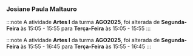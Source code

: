 ### Josiane Paula Maltauro


:::note
A atividade **Artes I** da turma **AGO2025**, foi alterada de **Segunda-Feira** às 15:05 - 15:55 para **Terça-Feira** às 15:05 - 15:55
:::
        


:::note
A atividade **Artes I** da turma **AGO2025**, foi alterada de **Segunda-Feira** às 15:55 - 16:45 para **Terça-Feira** às 15:55 - 16:45
:::
        

